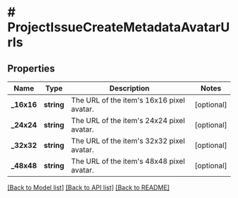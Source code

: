 # # ProjectIssueCreateMetadataAvatarUrls

## Properties

Name | Type | Description | Notes
------------ | ------------- | ------------- | -------------
**_16x16** | **string** | The URL of the item&#39;s 16x16 pixel avatar. | [optional]
**_24x24** | **string** | The URL of the item&#39;s 24x24 pixel avatar. | [optional]
**_32x32** | **string** | The URL of the item&#39;s 32x32 pixel avatar. | [optional]
**_48x48** | **string** | The URL of the item&#39;s 48x48 pixel avatar. | [optional]

[[Back to Model list]](../../README.md#models) [[Back to API list]](../../README.md#endpoints) [[Back to README]](../../README.md)
